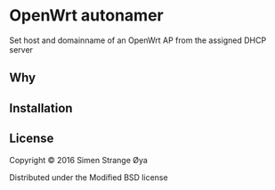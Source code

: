 # OpenWrt autonamer

Set host and domainname of an OpenWrt AP from the assigned DHCP server

## Why


## Installation

## License

Copyright © 2016 Simen Strange Øya

Distributed under the Modified BSD license